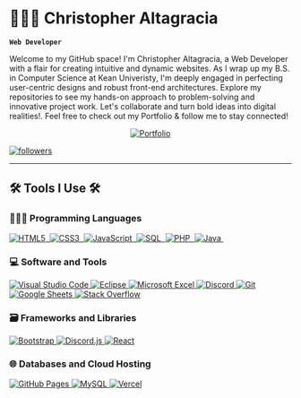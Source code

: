 # 👨🏽‍💻 Christopher Altagracia

**`Web Developer`**

Welcome to my GitHub space! I'm Christopher Altagracia, a Web Developer with a flair for creating intuitive and dynamic websites. As I wrap up my B.S. in Computer Science at Kean Univeristy, I'm deeply engaged in perfecting user-centric designs and robust front-end architectures. Explore my repositories to see my hands-on approach to problem-solving and innovative project work. Let's collaborate and turn bold ideas into digital realities!. Feel free to check out my Portfolio & follow me to stay connected!

<p align="center">
   <a href="PORTFOLIO_in_progress" alt="Portfolio in progress">
      <img alt="Portfolio" title="View my Portfolio" src="https://custom-icon-badges.demolab.com/badge/Portfolio-236ad3?style=for-the-badge&logo=briefcase&labelColor=white&logoColor=236ad3"/></a>     
</p>
   <p align="left">
      <a href="https://github.com/ChrisAltay?tab=followers">
         <img alt="followers" title="Follow me on Github" src="https://custom-icon-badges.demolab.com/github/followers/ChrisAltay?color=236ad3&labelColor=1155ba&style=for-the-badge&logo=person-add&label=Follow&logoColor=white"/></a>     
   </p>


---

<h2>🛠️ Tools I Use 🛠️</h2>

<h3>👨🏽‍💻 Programming Languages</h3>
<p>
   <a href="YOUR_HTML_LINK">
      <img alt="HTML5" src="https://img.shields.io/badge/-HTML5-05122A?style=flat&logo=html5&logoColor=E34F26"/>&nbsp;
   </a>
   <a href="YOUR_CSS_LINK">
      <img alt="CSS3" src="https://img.shields.io/badge/-CSS3-05122A?style=flat&logo=css3&logoColor=1572B6"/>&nbsp;
   </a>
   <a href="YOUR_JAVASCRIPT_LINK">
      <img alt="JavaScript" src="https://img.shields.io/badge/-JavaScript-05122A?style=flat&logo=javascript"/>&nbsp;
   </a>
   <a href="YOUR_SQL_LINK">
      <img alt="SQL" src="https://img.shields.io/badge/-SQL-05122A?style=flat&logo=postgresql&logoColor=white"/>&nbsp;
   </a>
   <a href="YOUR_PHP_LINK">
      <img alt="PHP" src="https://img.shields.io/badge/-PHP-05122A?style=flat&logo=php"/>&nbsp;
   </a>
   <a href="YOUR_JAVA_LINK">
      <img alt="Java" src="https://img.shields.io/badge/-Java-05122A?style=flat&logo=java&logoColor=white"/>&nbsp;
   </a>
</p>

<h3>💻 Software and Tools</h3>
<p>
<a href="YOUR_VSCODE_LINK">
   <img alt="Visual Studio Code" src="https://img.shields.io/badge/-Visual%20Studio%20Code-05122A?style=flat&logo=visual-studio-code&logoColor=007ACC"/>
</a>
<a href="YOUR_ECLIPSE_LINK">
   <img alt="Eclipse" src="https://img.shields.io/badge/-Eclipse-2C2255?style=flat&logo=eclipse&logoColor=white"/>
</a>
<a href="YOUR_EXCEL_LINK">
   <img alt="Microsoft Excel" src="https://img.shields.io/badge/-Microsoft%20Excel-217346?style=flat&logo=microsoft-excel&logoColor=white"/>
</a>
<a href="YOUR_DISCORD_LINK">
   <img alt="Discord" src="https://img.shields.io/badge/-Discord-05122A?style=flat&logo=discord&logoColor=5865F2"/>
</a>
<a href="YOUR_GIT_LINK">
   <img alt="Git" src="https://img.shields.io/badge/-Git-05122A?style=flat&logo=git&logoColor=F05032"/>
</a>
<a href="YOUR_GOOGLE_SHEETS_LINK">
   <img alt="Google Sheets" src="https://img.shields.io/badge/-Google%20Sheets-05122A?style=flat&logo=google-sheets&logoColor=34A853"/>
</a>
<a href="YOUR_STACK_OVERFLOW_LINK">
   <img alt="Stack Overflow" src="https://img.shields.io/badge/-Stack%20Overflow-05122A?style=flat&logo=stack-overflow&logoColor=F58025"/>
</a>
</p>
<h3>🗃️ Frameworks and Libraries</h3>
<p>
<p>
<a href="YOUR_BOOTSTRAP_LINK">
   <img alt="Bootstrap" src="https://img.shields.io/badge/-Bootstrap-05122A?style=flat&logo=bootstrap&logoColor=563D7C"/>
</a>
<a href="YOUR_DISCORD_JS_LINK">
   <img alt="Discord.js" src="https://img.shields.io/badge/-Discord.js-05122A?style=flat&logo=discord&logoColor=5865F2"/>
</a>
<a href="YOUR_REACT_LINK">
   <img alt="React" src="https://img.shields.io/badge/-React-05122A?style=flat&logo=react&logoColor=61DAFB"/>
</a>
</p>

</p>
<h3>🌐 Databases and Cloud Hosting</h3>
<p>
<a href="YOUR_GITHUB_PAGES_LINK">
   <img alt="GitHub Pages" src="https://img.shields.io/badge/-GitHub%20Pages-05122A?style=flat&logo=github&logoColor=white"/>
</a>
<a href="YOUR_MYSQL_LINK">
   <img alt="MySQL" src="https://img.shields.io/badge/-MySQL-05122A?style=flat&logo=mysql&logoColor=4479A1"/>
</a>
<a href="YOUR_VERCEL_LINK">
   <img alt="Vercel" src="https://img.shields.io/badge/-Vercel-05122A?style=flat&logo=vercel&logoColor=white"/>
</a>
</p>



